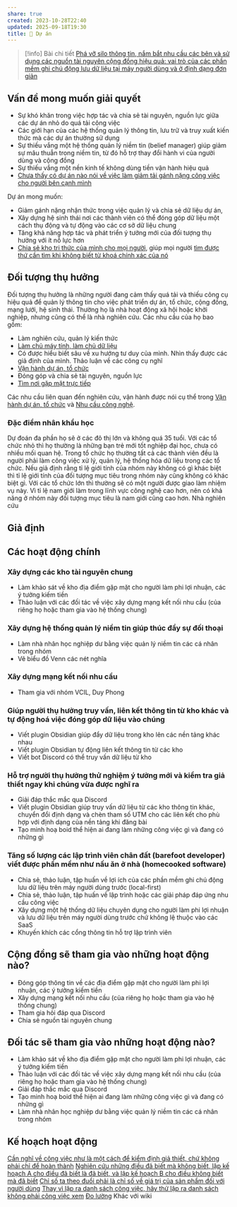 ```yaml
---
share: true
created: 2023-10-28T22:40
updated: 2025-09-18T19:30
title: 📐 Dự án
---
```


> [!info] Bài chi tiết
>[Phá vỡ silo thông tin, nắm bắt nhu cầu các bên và sử dụng các nguồn tài nguyên cộng đồng hiệu quả: vai trò của các phần mềm ghi chú động lưu dữ liệu tại máy người dùng và ở định dạng đơn giản](./M%C3%B4%20t%E1%BA%A3%20d%E1%BB%B1%20%C3%A1n.md)

## Vấn đề mong muốn giải quyết
- Sự khó khăn trong việc hợp tác và chia sẻ tài nguyên, nguồn lực giữa các dự án nhỏ do quá tải công việc
- Các giới hạn của các hệ thống quản lý thông tin, lưu trữ và truy xuất kiến thức mà các dự án thường sử dụng
- Sự thiếu vắng một hệ thống quản lý niềm tin (belief manager) giúp giảm sự mâu thuẫn trong niềm tin, từ đó hỗ trợ thay đổi hành vi của người dùng và cộng đồng
- Sự thiếu vắng một nền kinh tế không dùng tiền vận hành hiệu quả
- [Chưa thấy có dự án nào nói về việc làm giảm tải gánh nặng công việc cho người bên cạnh mình](../%E2%9A%A1Hi%E1%BB%83u%20bi%E1%BA%BFt%20s%C3%A2u/C%E1%BB%99ng%20%C4%91%E1%BB%93ng,%20h%E1%BB%87%20sinh%20th%C3%A1i,%20h%E1%BB%87%20ph%E1%BB%A9c%20h%E1%BB%A3p/H%E1%BB%87%20sinh%20th%C3%A1i/T%E1%BB%95%20ch%E1%BB%A9c%20x%C3%A3%20h%E1%BB%99i/Ch%C6%B0a%20th%E1%BA%A5y%20c%C3%B3%20d%E1%BB%B1%20%C3%A1n%20n%C3%A0o%20n%C3%B3i%20v%E1%BB%81%20vi%E1%BB%87c%20l%C3%A0m%20gi%E1%BA%A3m%20t%E1%BA%A3i%20g%C3%A1nh%20n%E1%BA%B7ng%20c%C3%B4ng%20vi%E1%BB%87c%20cho%20ng%C6%B0%E1%BB%9Di%20b%C3%AAn%20c%E1%BA%A1nh%20m%C3%ACnh.md)

Dự án mong muốn:
- Giảm gánh nặng nhận thức trong việc quản lý và chia sẻ dữ liệu dự án, 
- Xây dựng hệ sinh thái nơi các thành viên có thể đóng góp dữ liệu một cách thụ động và tự động vào các cơ sở dữ liệu chung
- Tăng khả năng hợp tác và phát triển ý tưởng mới của đối tượng thụ hưởng với ít nỗ lực hơn
- [Chia sẻ kho tri thức của mình cho mọi người](../%F0%9F%93%9CT%C3%A0i%20nguy%C3%AAn/Nhu%20c%E1%BA%A7u%20c%C3%B4ng%20vi%E1%BB%87c/Vi%E1%BA%BFt%20v%C3%A0%20chia%20s%E1%BA%BB%20tri%20th%E1%BB%A9c/Chia%20s%E1%BA%BB%20kho%20tri%20th%E1%BB%A9c%20c%E1%BB%A7a%20m%C3%ACnh%20cho%20m%E1%BB%8Di%20ng%C6%B0%E1%BB%9Di.md), giúp mọi người [tìm được thứ cần tìm khi không biết từ khoá chính xác của nó](../%F0%9F%93%9CT%C3%A0i%20nguy%C3%AAn/L%C3%A0m%20sao%20%C4%91%E1%BB%83%20t%C3%ACm%20%C4%91%C6%B0%E1%BB%A3c%20th%E1%BB%A9%20c%E1%BA%A7n%20t%C3%ACm%20khi%20kh%C3%B4ng%20bi%E1%BA%BFt%20t%E1%BB%AB%20kho%C3%A1%20ch%C3%ADnh%20x%C3%A1c%20c%E1%BB%A7a%20n%C3%B3.md)

## Đối tượng thụ hưởng 
Đối tượng thụ hưởng là những người đang cảm thấy quá tải và thiếu công cụ hiệu quả để quản lý thông tin cho việc phát triển dự án, tổ chức, cộng đồng, mạng lưới, hệ sinh thái. Thường họ là nhà hoạt động xã hội hoặc khởi nghiệp, nhưng cũng có thể là nhà nghiên cứu. Các nhu cầu của họ bao gồm:

- Làm nghiên cứu, quản lý kiến thức
- [Làm chủ máy tính, làm chủ dữ liệu](./C%C3%A1c%20bu%E1%BB%95i%20hu%E1%BA%A5n%20luy%E1%BB%87n%20l%E1%BA%ADp%20tr%C3%ACnh/4%20Th%C3%A0nh%20ph%E1%BA%A9m/K%E1%BA%BF%20ho%E1%BA%A1ch/index.md)
- Có được hiểu biết sâu về xu hướng tư duy của mình. Nhìn thấy được các giả định của mình. Thảo luận về các công cụ nghĩ
- [Vận hành dự án, tổ chức](../%F0%9F%93%9CT%C3%A0i%20nguy%C3%AAn/Nhu%20c%E1%BA%A7u%20c%C3%B4ng%20vi%E1%BB%87c/index.md)
- Đóng góp và chia sẻ tài nguyên, nguồn lực
- [Tìm nơi gặp mặt trực tiếp](../%F0%9F%93%9CT%C3%A0i%20nguy%C3%AAn/Gi%E1%BA%A3i%20ph%C3%A1p%20k%E1%BB%B9%20thu%E1%BA%ADt/H%E1%BA%ADu%20c%E1%BA%A7n/N%C6%A1i%20g%E1%BA%B7p%20m%E1%BA%B7t%20tr%E1%BB%B1c%20ti%E1%BA%BFp/index.md)

Các nhu cầu liên quan đến nghiên cứu, vận hành được nói cụ thể trong [Vận hành dự án, tổ chức](../%F0%9F%93%9CT%C3%A0i%20nguy%C3%AAn/Nhu%20c%E1%BA%A7u%20c%C3%B4ng%20vi%E1%BB%87c/index.md) và [Nhu cầu công nghệ](../%F0%9F%93%9CT%C3%A0i%20nguy%C3%AAn/Nhu%20c%E1%BA%A7u%20c%C3%B4ng%20ngh%E1%BB%87/index.md).

### Đặc điểm nhân khẩu học
Dự đoán đa phần họ sẽ ở các đô thị lớn và không quá 35 tuổi. Với các tổ chức nhỏ thì họ thường là những bạn trẻ mới tốt nghiệp đại học, chưa có nhiều mối quan hệ. Trong tổ chức họ thường tất cả các thành viên đều là người phải làm công việc xử lý, quản lý, hệ thống hóa dữ liệu trong các tổ chức. Nếu giả định rằng tỉ lệ giới tính của nhóm này không có gì khác biệt thì tỉ lệ giới tính của đối tượng mục tiêu trong nhóm này cũng không có khác biệt gì. Với các tổ chức lớn thì thường sẽ có một người được giao làm nhiệm vụ này. Vì tỉ lệ nam giới làm trong lĩnh vực công nghệ cao hơn, nên có khả năng ở nhóm này đối tượng mục tiêu là nam giới cũng cao hơn. 
Nhà nghiên cứu 

## Giả định
## Các hoạt động chính
### Xây dựng các kho tài nguyên chung
- Làm khảo sát về kho địa điểm gặp mặt cho người làm phi lợi nhuận, các ý tưởng kiếm tiền
- Thảo luận với các đối tác về việc xây dựng mạng kết nối nhu cầu (của riêng họ hoặc tham gia vào hệ thống chung)

### Xây dựng hệ thống quản lý niềm tin giúp thúc đẩy sự đối thoại
- Làm nhà nhân học nghiệp dư bằng việc quản lý niềm tin các cá nhân trong nhóm
- Vẽ biểu đồ Venn các nét nghĩa

### Xây dựng mạng kết nối nhu cầu
- Tham gia với nhóm VCIL, Duy Phong

### Giúp người thụ hưởng truy vấn, liên kết thông tin từ kho khác và tự động hoá việc đóng góp dữ liệu vào chúng 
- Viết plugin Obsidian giúp đẩy dữ liệu trong kho lên các nền tảng khác nhau
- Viết plugin Obsidian tự động liên kết thông tin từ các kho
- Viết bot Discord có thể truy vấn dữ liệu từ kho

### Hỗ trợ người thụ hưởng thử nghiệm ý tưởng mới và kiểm tra giả thiết ngay khi chúng vừa được nghĩ ra
- Giải đáp thắc mắc qua Discord 
- Viết plugin Obsidian giúp truy vấn dữ liệu từ các kho thông tin khác, chuyển đổi định dạng và chèn tham số UTM cho các liên kết cho phù hợp với định dạng của nền tảng khi đăng bài
- Tạo minh hoạ boid thể hiện ai đang làm những công việc gì và đang có những gì

### Tăng số lượng các lập trình viên chân đất (barefoot developer) viết được phần mềm như nấu ăn ở nhà (homecooked software) 
- Chia sẻ, thảo luận, tập huấn về lợi ích của các phần mềm ghi chú động lưu dữ liệu trên máy người dùng trước (local-first) 
- Chia sẻ, thảo luận, tập huấn về lập trình hoặc các giải pháp đáp ứng nhu cầu công việc
- Xây dựng một hệ thống dữ liệu chuyên dụng cho người làm phi lợi nhuận và lưu dữ liệu trên máy người dùng trước chứ không lệ thuộc vào các SaaS
- Khuyến khích các cổng thông tin hỗ trợ lập trình viên 

## Cộng đồng sẽ tham gia vào những hoạt động nào?
- Đóng góp thông tin về các địa điểm gặp mặt cho người làm phi lợi nhuận, các ý tưởng kiếm tiền
- Xây dựng mạng kết nối nhu cầu (của riêng họ hoặc tham gia vào hệ thống chung)
- Tham gia hỏi đáp qua Discord 
- Chia sẻ nguồn tài nguyên chung

## Đối tác sẽ tham gia vào những hoạt động nào?
- Làm khảo sát về kho địa điểm gặp mặt cho người làm phi lợi nhuận, các ý tưởng kiếm tiền
- Thảo luận với các đối tác về việc xây dựng mạng kết nối nhu cầu (của riêng họ hoặc tham gia vào hệ thống chung)
- Giải đáp thắc mắc qua Discord 
- Tạo minh hoạ boid thể hiện ai đang làm những công việc gì và đang có những gì
- Làm nhà nhân học nghiệp dư bằng việc quản lý niềm tin các cá nhân trong nhóm

## Kế hoạch hoạt động 
[Cần nghĩ về công việc như là một cách để kiểm định giả thiết, chứ không phải chỉ để hoàn thành](../%E2%9A%A1Hi%E1%BB%83u%20bi%E1%BA%BFt%20s%C3%A2u/Qu%E1%BA%A3n%20l%C3%BD%20d%E1%BB%B1%20%C3%A1n,%20ph%C3%A1t%20tri%E1%BB%83n%20s%E1%BA%A3n%20ph%E1%BA%A9m,%20x%C3%A2y%20d%E1%BB%B1ng%20t%E1%BB%95%20ch%E1%BB%A9c/C%C3%B4ng%20vi%E1%BB%87c/C%E1%BA%A7n%20ngh%C4%A9%20v%E1%BB%81%20c%C3%B4ng%20vi%E1%BB%87c%20nh%C6%B0%20l%C3%A0%20m%E1%BB%99t%20c%C3%A1ch%20%C4%91%E1%BB%83%20ki%E1%BB%83m%20%C4%91%E1%BB%8Bnh%20gi%E1%BA%A3%20thi%E1%BA%BFt,%20ch%E1%BB%A9%20kh%C3%B4ng%20ph%E1%BA%A3i%20ch%E1%BB%89%20%C4%91%E1%BB%83%20ho%C3%A0n%20th%C3%A0nh.md)
[Nghiên cứu những điều đã biết mà không biết, lập kế hoạch A cho điều đã biết là đã biết, và lập kế hoạch B cho điều không biết mà đã biết](../%E2%9A%A1Hi%E1%BB%83u%20bi%E1%BA%BFt%20s%C3%A2u/Qu%E1%BA%A3n%20l%C3%BD%20d%E1%BB%B1%20%C3%A1n,%20ph%C3%A1t%20tri%E1%BB%83n%20s%E1%BA%A3n%20ph%E1%BA%A9m,%20x%C3%A2y%20d%E1%BB%B1ng%20t%E1%BB%95%20ch%E1%BB%A9c/C%C3%B4ng%20vi%E1%BB%87c/Nghi%C3%AAn%20c%E1%BB%A9u%20nh%E1%BB%AFng%20%C4%91i%E1%BB%81u%20%C4%91%C3%A3%20bi%E1%BA%BFt%20m%C3%A0%20kh%C3%B4ng%20bi%E1%BA%BFt,%20l%E1%BA%ADp%20k%E1%BA%BF%20ho%E1%BA%A1ch%20A%20cho%20%C4%91i%E1%BB%81u%20%C4%91%C3%A3%20bi%E1%BA%BFt%20l%C3%A0%20%C4%91%C3%A3%20bi%E1%BA%BFt,%20v%C3%A0%20l%E1%BA%ADp%20k%E1%BA%BF%20ho%E1%BA%A1ch%20B%20cho%20%C4%91i%E1%BB%81u%20kh%C3%B4ng%20bi%E1%BA%BFt%20m%C3%A0%20%C4%91%C3%A3%20bi%E1%BA%BFt.md)
[Chỉ số ta theo đuổi phải là chỉ số về giá trị của sản phẩm đối với người dùng](../%E2%9A%A1Hi%E1%BB%83u%20bi%E1%BA%BFt%20s%C3%A2u/Qu%E1%BA%A3n%20l%C3%BD%20d%E1%BB%B1%20%C3%A1n,%20ph%C3%A1t%20tri%E1%BB%83n%20s%E1%BA%A3n%20ph%E1%BA%A9m,%20x%C3%A2y%20d%E1%BB%B1ng%20t%E1%BB%95%20ch%E1%BB%A9c/Ph%C3%A1t%20tri%E1%BB%83n%20s%E1%BA%A3n%20ph%E1%BA%A9m/Ch%E1%BB%89%20s%E1%BB%91/Ch%E1%BB%89%20s%E1%BB%91%20ta%20theo%20%C4%91u%E1%BB%95i%20ph%E1%BA%A3i%20l%C3%A0%20ch%E1%BB%89%20s%E1%BB%91%20v%E1%BB%81%20gi%C3%A1%20tr%E1%BB%8B%20c%E1%BB%A7a%20s%E1%BA%A3n%20ph%E1%BA%A9m%20%C4%91%E1%BB%91i%20v%E1%BB%9Bi%20ng%C6%B0%E1%BB%9Di%20d%C3%B9ng.md)
[Thay vì lập ra danh sách công việc, hãy thử lập ra danh sách không phải công việc xem](../%E2%9A%A1Hi%E1%BB%83u%20bi%E1%BA%BFt%20s%C3%A2u/Qu%E1%BA%A3n%20l%C3%BD%20d%E1%BB%B1%20%C3%A1n,%20ph%C3%A1t%20tri%E1%BB%83n%20s%E1%BA%A3n%20ph%E1%BA%A9m,%20x%C3%A2y%20d%E1%BB%B1ng%20t%E1%BB%95%20ch%E1%BB%A9c/C%C3%B4ng%20vi%E1%BB%87c/S%E1%BA%AFp%20x%E1%BA%BFp%20%C4%91%E1%BB%99%20%C6%B0u%20ti%C3%AAn/Thay%20v%C3%AC%20l%E1%BA%ADp%20ra%20danh%20s%C3%A1ch%20c%C3%B4ng%20vi%E1%BB%87c,%20h%C3%A3y%20th%E1%BB%AD%20l%E1%BA%ADp%20ra%20danh%20s%C3%A1ch%20kh%C3%B4ng%20ph%E1%BA%A3i%20c%C3%B4ng%20vi%E1%BB%87c%20xem.md)
[Đo lường](./%C4%90o%20l%C6%B0%E1%BB%9Dng.md)
Khác với wiki 
